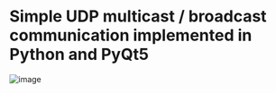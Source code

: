 # Simple UDP multicast / broadcast communication implemented in Python and PyQt5
![image](https://user-images.githubusercontent.com/72521788/236006545-0552525b-1aa0-4acc-8095-ed95513626c4.png)
